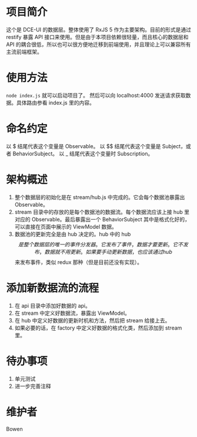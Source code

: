 # 项目简介
这个是 DCE-UI 的数据层。整体使用了 RxJS 5 作为主要架构。目前的形式是通过 restify 暴露 API 接口来使用。但是由于本项目依赖很轻量，而且核心的数据层和 API 的耦合很低，所以也可以很方便地迁移到前端使用，并且理论上可以兼容所有主流前端框架。

# 使用方法
`node index.js` 就可以启动项目了。
然后可以向 localhost:4000 发送请求获取数据。具体路由参看 index.js 里的内容。

# 命名约定
以 $ 结尾代表这个变量是 Observable。
以 $$ 结尾代表这个变量是 Subject，或者 BehaviorSubject。
以 _ 结尾代表这个变量时 Subscription。

# 架构概述
1. 整个数据层的初始化是在 stream/hub.js 中完成的。它会每个数据池暴露出 Observable。
2. stream 目录中的存放的是每个数据池的数据流。每个数据流应该上接 hub 里对应的 Observable。最后暴露出一个 BehaviorSubject 其中是格式化好的，可以直接在页面中展示的 ViewModel 数据。
3. 数据池的更新完全是由 hub 决定的。hub 中的 hub$$ 是整个数据层的唯一的事件分发器。它发布了事件，数据才要更新。它不发布，数据就不用更新。如果要手动更新数据，也应该通过 hub$$ 来发布事件，类似 redux 那种（但是目前还没有实现）。 

# 添加新数据流的流程
1. 在 api 目录中添加好数据的 api。
2. 在 stream 中定义好数据流，暴露出 ViewModel。
3. 在 hub 中定义好数据的更新时机和方法，然后把 stream 给接上去。
4. 如果必要的话，在 factory 中定义好数据的格式化类，然后添加到 stream 里。

# 待办事项
1. 单元测试
2. 进一步完善注释

# 维护者
Bowen